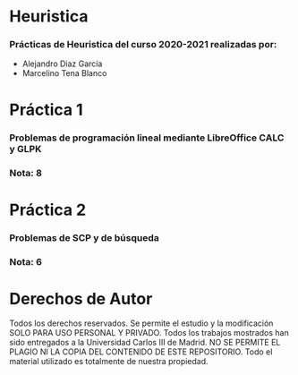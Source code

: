 # Heuristica
### Prácticas de Heuristica del curso 2020-2021 realizadas por:
* Alejandro Diaz García
* Marcelino Tena Blanco

# Práctica 1
### Problemas de programación lineal mediante LibreOffice CALC y GLPK
### Nota: 8

# Práctica 2
### Problemas de SCP y de búsqueda
### Nota: 6

# Derechos de Autor
Todos los derechos reservados.
Se permite el estudio y la modificación SOLO PARA USO PERSONAL Y PRIVADO.
Todos los trabajos mostrados han sido entregados a la Universidad Carlos III de Madrid. 
NO SE PERMITE EL PLAGIO NI LA COPIA DEL CONTENIDO DE ESTE REPOSITORIO.
Todo el material utilizado es totalmente de nuestra propiedad.
